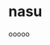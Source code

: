 # nasu
ooooo
<!DOCTYPE html>
<html>
  <head>
    <base target="_top">
  </head>
  <body>
    <script>

var pw;

pw = prompt("パスワードを入れて下さい。","");

if (pw == "YouTube"){
 "https://www.google.co.jp/";
}else{
  alert("パスワードが違います！");
}

</script>
</SCRIPT>
  </body>
</html>
